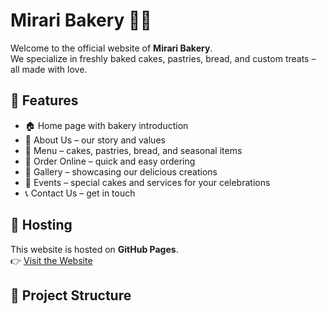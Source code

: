 # Mirari Bakery 🍞🎂

Welcome to the official website of **Mirari Bakery**.  
We specialize in freshly baked cakes, pastries, bread, and custom treats – all made with love.  

## 🌟 Features
- 🏠 Home page with bakery introduction  
- 📖 About Us – our story and values  
- 🍰 Menu – cakes, pastries, bread, and seasonal items  
- 🛒 Order Online – quick and easy ordering  
- 📸 Gallery – showcasing our delicious creations  
- 🎉 Events – special cakes and services for your celebrations  
- 📞 Contact Us – get in touch  

## 🚀 Hosting
This website is hosted on **GitHub Pages**.  
👉 [Visit the Website](https://yourusername.github.io/mirari-bakery/)  

## 📂 Project Structure
